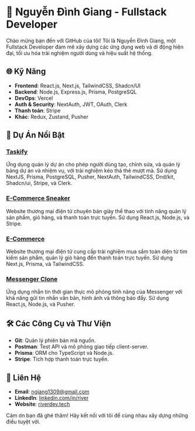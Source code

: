 # 💼 Nguyễn Đình Giang - Fullstack Developer

Chào mừng bạn đến với GitHub của tôi! Tôi là Nguyễn Đình Giang, một Fullstack Developer đam mê xây dựng các ứng dụng web và di động hiện đại, tối ưu hóa trải nghiệm người dùng và hiệu suất hệ thống.

## 🌐 Kỹ Năng

- **Frontend**: React.js, Next.js, TailwindCSS, Shadcn/UI
- **Backend**: Node.js, Express.js, Prisma, PostgreSQL
- **DevOps**: Vercel
- **Auth & Security**: NextAuth, JWT, OAuth, Clerk
- **Thanh toán**: Stripe
- **Khác**: Redux, Zustand, Pusher

## 🚀 Dự Án Nổi Bật

### [Taskify](https://github.com/RiverNguyen/taskify)
Ứng dụng quản lý dự án cho phép người dùng tạo, chỉnh sửa, và quản lý bảng dự án và nhiệm vụ, với trải nghiệm kéo thả thẻ mượt mà. Sử dụng NextJS, Prisma, PostgreSQL, Pusher, NextAuth, TailwindCSS, Dnd/kit, Shadcn/ui, Stripe, và Clerk.

### [E-Commerce Sneaker](https://github.com/RiverNguyen/ecommerce-sneaker)
Website thương mại điện tử chuyên bán giày thể thao với tính năng quản lý sản phẩm, giỏ hàng, và thanh toán trực tuyến. Sử dụng React.js, Node.js, và Stripe.

### [E-Commerce](https://github.com/RiverNguyen/ecommerce)
Website thương mại điện tử cung cấp trải nghiệm mua sắm toàn diện từ tìm kiếm sản phẩm, quản lý giỏ hàng đến thanh toán trực tuyến. Sử dụng Next.js, Prisma, và TailwindCSS.

### [Messenger Clone](https://github.com/RiverNguyen/messenger-clone)
Ứng dụng nhắn tin thời gian thực mô phỏng tính năng của Messenger với khả năng gửi tin nhắn văn bản, hình ảnh và thông báo đẩy. Sử dụng React.js, Node.js, và Pusher.

## 🛠️ Các Công Cụ và Thư Viện

- **Git**: Quản lý phiên bản mã nguồn.
- **Postman**: Test API và mô phỏng giao tiếp client-server.
- **Prisma**: ORM cho TypeScript và Node.js.
- **Stripe**: Tích hợp thanh toán trực tuyến.

## 💬 Liên Hệ

- **Email**: ngiang1309@gmail.com
- **LinkedIn**: [linkedin.com/in/river](https://www.linkedin.com/in/river)
- **Website**: [riverdev.tech](https://www.riverdev.tech/)

Cảm ơn bạn đã ghé thăm! Hãy kết nối với tôi để cùng nhau xây dựng những điều tuyệt vời.
